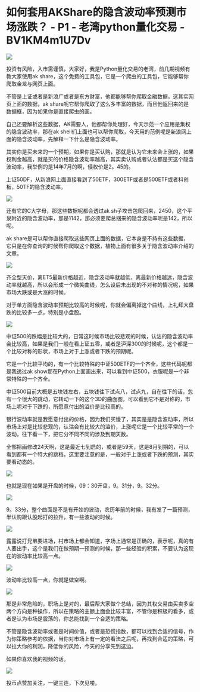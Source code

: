 # 如何套用AKShare的隐含波动率预测市场涨跌？ - P1 - 老湾python量化交易 - BV1KM4m1U7Dv

![](img/f9c2a92be1bb97c046def5606afdc5d8_0.png)

投资有风险，入市需谨慎，大家好，我是Python量化交易的老湾，前几期视频有教大家使用ak share，这个免费的工具包，它是一个爬虫的工具包，它能够帮你爬取金龙与网页上面。

不管是上证或者是新浪广或者是东方财富，他都能够帮你爬取金融数据，这其实网页上面的数据，ak share呢它帮你爬取了这么多丰富的数据，而且他返回来的是数据框，因为如果你是直接爬虫的画。

自己还要解析这些数据，AK需要人，他都帮你处理好，今天示范一个应用是集权的隐含波动率，那在ak shell们上面也可以帮你爬取，今天用的范例呢是新浪网上面的隐含波动率，先解释一下什么是隐含波动率。

其实你是买未来的一个预期，如果你是买认购，那就是认为它未来会上涨的，如果权利金越高，就是买的价格隐含波动率越高，其实卖认购或者认沽都是买这个隐含波动率，我举例的是14年7月的啊，侵权价是2。45的。

上证50DF，从新浪网上面直接看到了50ETF，300ETF或者是500ETF或者科创板，50TF的隐含波动率。



![](img/f9c2a92be1bb97c046def5606afdc5d8_2.png)

还有它的C大字母，那这些数据呢都会透过ak sh子攻击包爬回来，2450，这个平泉附近的隐含波动率，那是1142，那必须要爬总捆来的隐含波动率呢是142，所以呢。

ak share是可以帮你直接爬取这些网页上面的数据，它本身是不持有这些数据，它只是在你查询的时候帮你爬取这个数据，植物上面有很多关于隐含波动率介绍的文章。



![](img/f9c2a92be1bb97c046def5606afdc5d8_4.png)

齐全型天价，离ET5最新价格越近，隐含波动率就越低，离最新价格越远，隐含波动率就越高，所以会形成一个微笑曲线，怎么设后未出现的不对称的情况呢，如果市场大跌或是大涨的时候。

对于单方面隐含波动率预期比较高的时候呢，你就会偏离掉这个曲线，上礼拜大盘跌的比较多一点，特别是小盘股。



![](img/f9c2a92be1bb97c046def5606afdc5d8_6.png)

中证500的跌幅是比较大的，日常这时候市场比较悲观的时候，认沽的隐含波动率会比较高，如果是我们一般在看上证五零，或者是沪深300的时候呢，这个都是一个比较对称的形状，市场上对于上涨或者下跌的预期呢。

它是一个比较平均的，有一个比较特殊的中证500ETF的一个齐全，这些代码呢都是我透过ak show那在Python上面画出来，可以看到中证500，衣服呢是一个非常特殊的一个齐全。

中证500目前大概是五块钱左右，五块钱往下试点八，试点九，自在往下的话，忽有一个很大的跳动，它转动一下的这个3D的曲面图，可以看到它不是对称的，市场上呢对于下跌的，所愿意付出的溢价是比较高的。

银行波动率就是我愿意付出的价格，因为我们买慢了，其实是是隐含波动率，所以市场上对是比较悲观的，认沽会有比较大的溢价，上涨呢它是一个比较平常的一个波动，往下看一下，把它分不同不同的涉及到期天数。

全部把画修改24天啊，这是最近七到启的，或者是59天，这是8月到期的，可以看到都有一个特大的跳档，这里要注意的是，一般对于上涨或者下跌的预测，其实要看动态的。



![](img/f9c2a92be1bb97c046def5606afdc5d8_8.png)

也就是现在如果是开盘的时候，09：30开盘，9。31分，9。32分。

![](img/f9c2a92be1bb97c046def5606afdc5d8_10.png)

9。33分，整个曲面是不是有开始的波动，农历年前的时候，我有发了一篇预测，半认购跟认股起打的拉升，有一些波动的时候。



![](img/f9c2a92be1bb97c046def5606afdc5d8_12.png)

露露说打兄弟要进场，村市场上都会知道，字场上通常是正确的，表示呢，真的有人要出手，这个是我们在做预期一预测的时候，那一些经验的积累，不要认为这现在的波动率比较高一点。



![](img/f9c2a92be1bb97c046def5606afdc5d8_14.png)

波动率比较高一点，你就是做空啊。

![](img/f9c2a92be1bb97c046def5606afdc5d8_16.png)

那是非常危险的，职场上是对的，最后帮大家做个总结，因为其权交易由买卖多空两个方向是种操作，所以在策略的主额上面会比较丰富，不管你是积极的看多，或者是认为市场是震荡的，你总能找到一个合适的策略。

不管是隐含波动率或者是时间价值，或者是恐慌指数，都可以找到合适的信号，作为你策略参考的依据，当你对市场上有一定的看法之后呢，再找到合适的策略，可以拉大你的利润，降低你的风险，今天的分享先到这边。

如果你喜欢我的视频的话。

![](img/f9c2a92be1bb97c046def5606afdc5d8_18.png)

投币点赞加关注，一键三连，下次见喽。